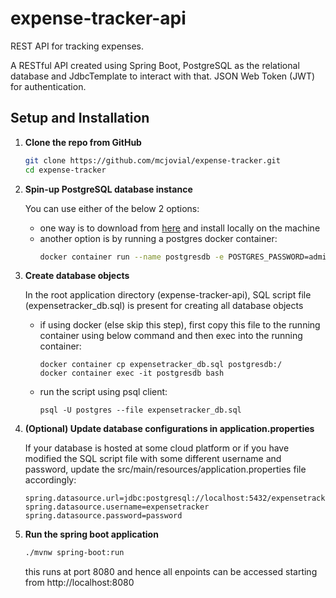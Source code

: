 # expense-tracker-api

REST API for tracking expenses.

A RESTful API created using Spring Boot, PostgreSQL as the relational database and JdbcTemplate to interact with that.
JSON Web Token (JWT) for authentication.

## Setup and Installation

1. **Clone the repo from GitHub**
   ```sh
   git clone https://github.com/mcjovial/expense-tracker.git
   cd expense-tracker
   ```
2. **Spin-up PostgreSQL database instance**

   You can use either of the below 2 options:
   - one way is to download from [here](https://www.postgresql.org/download) and install locally on the machine
   - another option is by running a postgres docker container:
     ```sh
     docker container run --name postgresdb -e POSTGRES_PASSWORD=admin -d -p 5432:5432 postgres
     ```
3. **Create database objects**

   In the root application directory (expense-tracker-api), SQL script file (expensetracker_db.sql) is present for creating all database objects
   - if using docker (else skip this step), first copy this file to the running container using below command and then exec into the running container:
     ```
     docker container cp expensetracker_db.sql postgresdb:/
     docker container exec -it postgresdb bash
     ```
   - run the script using psql client:
     ```
     psql -U postgres --file expensetracker_db.sql
     ```
4. **(Optional) Update database configurations in application.properties**
   
   If your database is hosted at some cloud platform or if you have modified the SQL script file with some different username and password, update the src/main/resources/application.properties file accordingly:
   ```properties
   spring.datasource.url=jdbc:postgresql://localhost:5432/expensetrackerdb
   spring.datasource.username=expensetracker
   spring.datasource.password=password
   ```
5. **Run the spring boot application**
   ```sh
   ./mvnw spring-boot:run
   ```
   this runs at port 8080 and hence all enpoints can be accessed starting from http://localhost:8080
